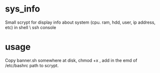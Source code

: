 # sys_info
Small scrypt for display info about system (cpu. ram, hdd, user, ip address, etc) in shell \ ssh console
# usage #
Copy banner.sh somewhere at disk, chmod +x , add in the emd of /etc/bashrc path to scrypt.
